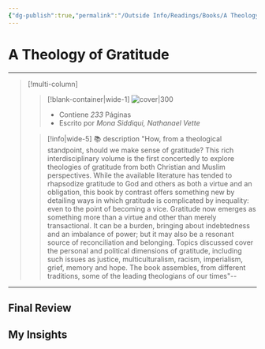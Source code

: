 ```yaml
---
{"dg-publish":true,"permalink":"/Outside Info/Readings/Books/A Theology of Gratitude/","title":"A Theology of Gratitude","updated":"2023-11-20T19:34:17.285-05:00"}
---
```



# A Theology of Gratitude
- - -
> [!multi-column]
> 
> > [!blank-container|wide-1]
> >  ![cover|300](http://books.google.com/books/content?id=inmaEAAAQBAJ&printsec=frontcover&img=1&zoom=1&edge=curl&source=gbs_api)
> >- Contiene *233* Páginas
> >- Escrito por *Mona Siddiqui, Nathanael Vette*
> 
> > [!info|wide-5] 📚 description
> > "How, from a theological standpoint, should we make sense of gratitude? This rich interdisciplinary volume is the first concertedly to explore theologies of gratitude from both Christian and Muslim perspectives. While the available literature has tended to rhapsodize gratitude to God and others as both a virtue and an obligation, this book by contrast offers something new by detailing ways in which gratitude is complicated by inequality: even to the point of becoming a vice. Gratitude now emerges as something more than a virtue and other than merely transactional. It can be a burden, bringing about indebtedness and an imbalance of power; but it may also be a resonant source of reconciliation and belonging. Topics discussed cover the personal and political dimensions of gratitude, including such issues as justice, multiculturalism, racism, imperialism, grief, memory and hope. The book assembles, from different traditions, some of the leading theologians of our times"--
> 

- - -

## Final Review

## My Insights